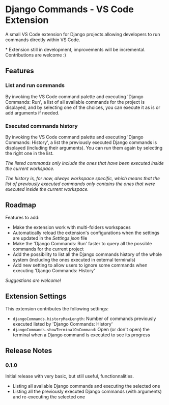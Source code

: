 # Django Commands - VS Code Extension

A small VS Code extension for Django projects allowing developers to run commands directly within VS Code.

\* Extension still in development, improvements will be incremental. Contributions are welcome :)

## Features

### List and run commands

By invoking the VS Code command palette and executing 'Django Commands: Run', a list of all available commands for the project is displayed, and by selecting one of the choices, you can execute it as is or add arguments if needed.

### Executed commands history

By invoking the VS Code command palette and executing 'Django Commands: History', a list the previously executed Django commands is displayed (including their arguments). You can run them again by selecting the right one in the list.

*The listed commands only include the ones that have been executed inside the current workspace.*

*The history is, for now, always workspace specific, which means that the list of previously executed commands only contains the ones that were executed inside the current workspace.*

## Roadmap

Features to add:

-   Make the extension work with multi-folders workspaces
-   Automatically reload the extension's configurations when the settings are updated in the *Settings.json* file
-   Make the 'Django Commands: Run' faster to query all the possible commands for the current project
-   Add the possibility to list all the Django commands history of the whole system (including the ones executed in external terminals)
-   Add new setting to allow users to ignore some commands when executing 'Django Commands: History'

*Suggestions are welcome!*

## Extension Settings

This extension contributes the following settings:

-   `djangoCommands.historyMaxLength`: Number of commands previously executed listed by 'Django Commands: History'
-   `djangoCommands.showTerminalOnCommand`: Open (or don't open) the terminal when a Django command is executed to see its progress

## Release Notes

### 0.1.0

Initial release with very basic, but still useful, functionnalities.

-   Listing all available Django commands and executing the selected one
-   Listing all the previously executed Django commands (with arguments) and re-executing the selected one
